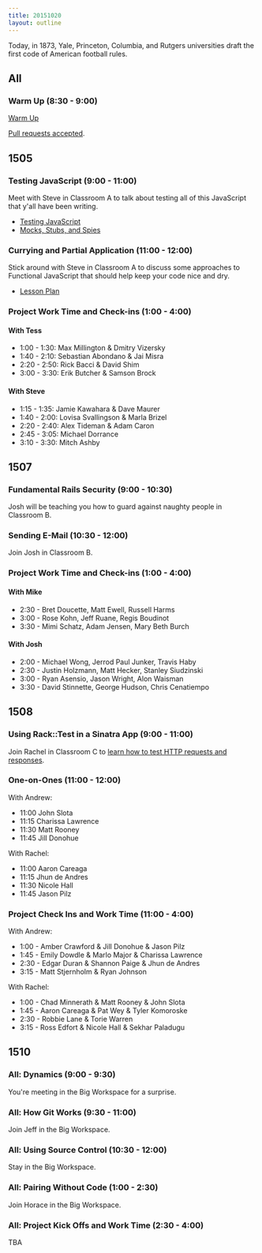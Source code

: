 ```yaml
---
title: 20151020
layout: outline
---
```


Today, in 1873, Yale, Princeton, Columbia, and Rutgers universities draft the first code of American football rules.

## All

### Warm Up (8:30 - 9:00)

[Warm Up](https://thewarmup.herokuapp.com)

[Pull requests accepted](https://github.com/mikedao/the-warm-up).


## 1505

### Testing JavaScript (9:00 - 11:00)

Meet with Steve in Classroom A to talk about testing all of this JavaScript that y'all have been writing.

* [Testing JavaScript](https://github.com/turingschool-examples/testing-javascript)
* [Mocks, Stubs, and Spies](https://github.com/turingschool/lesson_plans/blob/master/ruby_04-apis_and_scalability/testing_javascript-mocks_and_stubs.markdown)

### Currying and Partial Application (11:00 - 12:00)

Stick around with Steve in Classroom A to discuss some approaches to Functional JavaScript that should help keep your code nice and dry.

* [Lesson Plan](https://github.com/mdn/advanced-js-fundamentals-ck/blob/gh-pages/tutorials/02-functions/02-currying-and-partial-application.md)

### Project Work Time and Check-ins (1:00 - 4:00)

#### With Tess

* 1:00 - 1:30: Max Millington & Dmitry Vizersky
* 1:40 - 2:10: Sebastian Abondano & Jai Misra
* 2:20 - 2:50: Rick Bacci & David Shim
* 3:00 - 3:30: Erik Butcher & Samson Brock

#### With Steve

* 1:15 - 1:35: Jamie Kawahara & Dave Maurer
* 1:40 - 2:00: Lovisa Svallingson & Marla Brizel
* 2:20 - 2:40: Alex Tideman & Adam Caron
* 2:45 - 3:05: Michael Dorrance
* 3:10 - 3:30: Mitch Ashby


## 1507

### Fundamental Rails Security (9:00 - 10:30)

Josh will be teaching you how to guard against naughty people in Classroom B.

### Sending E-Mail (10:30 - 12:00)

Join Josh in Classroom B.

### Project Work Time and Check-ins (1:00 - 4:00)

#### With Mike

* 2:30 - Bret Doucette, Matt Ewell, Russell Harms
* 3:00 - Rose Kohn, Jeff Ruane, Regis Boudinot
* 3:30 - Mimi Schatz, Adam Jensen, Mary Beth Burch

#### With Josh

* 2:00 - Michael Wong, Jerrod Paul Junker, Travis Haby
* 2:30 - Justin Holzmann, Matt Hecker, Stanley Siudzinski
* 3:00 - Ryan Asensio, Jason Wright, Alon Waisman
* 3:30 - David Stinnette, George Hudson, Chris Cenatiempo

## 1508

### Using Rack::Test in a Sinatra App (9:00 - 11:00)

Join Rachel in Classroom C to [learn how to test HTTP requests and responses](https://github.com/turingschool/lesson_plans/blob/master/ruby_02-web_applications_with_ruby/rack_test_in_sinatra.markdown). 

### One-on-Ones (11:00 - 12:00)

With Andrew:

* 11:00 John Slota
* 11:15 Charissa Lawrence
* 11:30 Matt Rooney
* 11:45 Jill Donohue

With Rachel:

* 11:00 Aaron Careaga
* 11:15 Jhun de Andres
* 11:30 Nicole Hall
* 11:45 Jason Pilz

### Project Check Ins and Work Time (11:00 - 4:00)

With Andrew:

* 1:00 - Amber Crawford & Jill Donohue & Jason Pilz
* 1:45 - Emily Dowdle & Marlo Major & Charissa Lawrence
* 2:30 - Edgar Duran & Shannon Paige & Jhun de Andres
* 3:15 - Matt Stjernholm & Ryan Johnson

With Rachel:

* 1:00 - Chad Minnerath & Matt Rooney & John Slota
* 1:45 - Aaron Careaga & Pat Wey & Tyler Komoroske
* 2:30 - Robbie Lane & Torie Warren
* 3:15 - Ross Edfort & Nicole Hall & Sekhar Paladugu

## 1510

### All: Dynamics (9:00 - 9:30)

You're meeting in the Big Workspace for a surprise.

### All: How Git Works (9:30 - 11:00)

Join Jeff in the Big Workspace.

### All: Using Source Control (10:30 - 12:00)

Stay in the Big Workspace.

### All: Pairing Without Code (1:00 - 2:30)

Join Horace in the Big Workspace.

### All: Project Kick Offs and Work Time (2:30 - 4:00)

TBA
